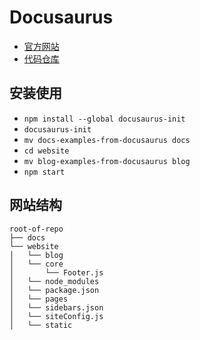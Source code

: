 Docusaurus
========

- [官方网站](https://docusaurus.io/en/)
- [代码仓库](https://github.com/facebook/docusaurus)

## 安装使用

- `npm install --global docusaurus-init`
- `docusaurus-init`
- `mv docs-examples-from-docusaurus docs`
- `cd website`
- `mv blog-examples-from-docusaurus blog`
- `npm start`

## 网站结构

```
root-of-repo
├── docs
└── website
│   └── blog
│   └── core
│       └── Footer.js
│   └── node_modules
│   └── package.json
│   └── pages
│   └── sidebars.json
│   └── siteConfig.js
│   └── static
```
